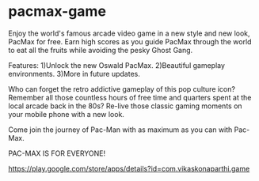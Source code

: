 # pacmax-game
Enjoy the world's famous arcade video game in a new style and new look, PacMax for free. Earn high scores as you guide PacMax through the world to eat all the fruits while avoiding the pesky Ghost Gang.

Features:
1)Unlock the new Oswald PacMax.
2)Beautiful gameplay environments.
3)More in future updates.

Who can forget the retro addictive gameplay of this pop culture icon? Remember all those countless hours of free time and quarters spent at the local arcade back in the 80s? Re-live those classic gaming moments on your mobile phone with a new look.

Come join the journey of Pac-Man with as maximum as you can with Pac-Max.

PAC-MAX IS FOR EVERYONE!

https://play.google.com/store/apps/details?id=com.vikaskonaparthi.game

